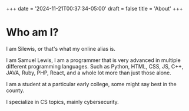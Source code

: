 +++
date = '2024-11-21T00:37:34-05:00'
draft = false 
title = 'About'
+++
# Who am I?

I am Silewis, or that's what my online alias is.

I am Samuel Lewis, I am a programmer that is very advanced in multiple different programming languages. Such as Python, HTML, CSS, JS, C++, JAVA, Ruby, PHP, React, and a whole lot more than just those alone.

I am a student at a particular early college, some might say best in the county.

I specialize in CS topics, mainly cybersecurity.
